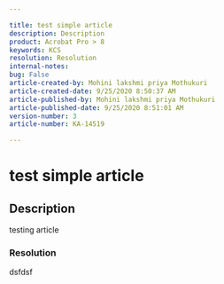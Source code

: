```yaml
---  

title: test simple article  
description: Description  
product: Acrobat Pro > 8  
keywords: KCS  
resolution: Resolution  
internal-notes:   
bug: False  
article-created-by: Mohini lakshmi priya Mothukuri  
article-created-date: 9/25/2020 8:50:37 AM  
article-published-by: Mohini lakshmi priya Mothukuri  
article-published-date: 9/25/2020 8:51:01 AM  
version-number: 3  
article-number: KA-14519

---  
```


# test simple article

## Description

testing article

### Resolution

dsfdsf
